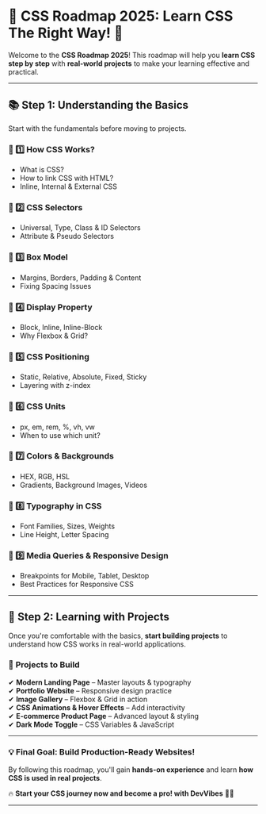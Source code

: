 # 📌 CSS Roadmap 2025: Learn CSS The Right Way! 🚀

Welcome to the **CSS Roadmap 2025**! This roadmap will help you **learn CSS step by step** with **real-world projects** to make your learning effective and practical.

---

## 📚 **Step 1: Understanding the Basics**

Start with the fundamentals before moving to projects.

### 🔹 1️⃣ How CSS Works?

- What is CSS?
- How to link CSS with HTML?
- Inline, Internal & External CSS

### 🔹 2️⃣ CSS Selectors

- Universal, Type, Class & ID Selectors
- Attribute & Pseudo Selectors

### 🔹 3️⃣ Box Model

- Margins, Borders, Padding & Content
- Fixing Spacing Issues

### 🔹 4️⃣ Display Property

- Block, Inline, Inline-Block
- Why Flexbox & Grid?

### 🔹 5️⃣ CSS Positioning

- Static, Relative, Absolute, Fixed, Sticky
- Layering with z-index

### 🔹 6️⃣ CSS Units

- px, em, rem, %, vh, vw
- When to use which unit?

### 🔹 7️⃣ Colors & Backgrounds

- HEX, RGB, HSL
- Gradients, Background Images, Videos

### 🔹 8️⃣ Typography in CSS

- Font Families, Sizes, Weights
- Line Height, Letter Spacing

### 🔹 9️⃣ Media Queries & Responsive Design

- Breakpoints for Mobile, Tablet, Desktop
- Best Practices for Responsive CSS

---

## 🎯 **Step 2: Learning with Projects**

Once you're comfortable with the basics, **start building projects** to understand how CSS works in real-world applications.

### 🚀 **Projects to Build**

✔ **Modern Landing Page** – Master layouts & typography  
✔ **Portfolio Website** – Responsive design practice  
✔ **Image Gallery** – Flexbox & Grid in action  
✔ **CSS Animations & Hover Effects** – Add interactivity  
✔ **E-commerce Product Page** – Advanced layout & styling  
✔ **Dark Mode Toggle** – CSS Variables & JavaScript

---

### 💡 **Final Goal: Build Production-Ready Websites!**

By following this roadmap, you'll gain **hands-on experience** and learn **how CSS is used in real projects**.

🔥 **Start your CSS journey now and become a pro! with DevVibes** 💪🎨

---
